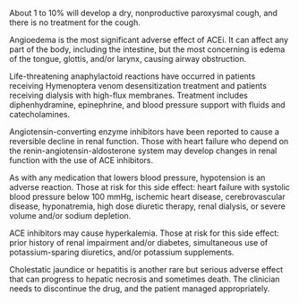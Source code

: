 About 1 to 10% will develop a dry, nonproductive paroxysmal cough, and there is no treatment for the cough.

Angioedema is the most significant adverse effect of ACEi. It can affect any part of the body, including the intestine, but the most concerning is edema of the tongue, glottis, and/or larynx, causing airway obstruction.

Life-threatening anaphylactoid reactions have occurred in patients receiving Hymenoptera venom desensitization treatment and patients receiving dialysis with high-flux membranes. Treatment includes diphenhydramine, epinephrine, and blood pressure support with fluids and catecholamines.

Angiotensin-converting enzyme inhibitors have been reported to cause a reversible decline in renal function. Those with heart failure who depend on the renin-angiotensin-aldosterone system may develop changes in renal function with the use of ACE inhibitors.

As with any medication that lowers blood pressure, hypotension is an adverse reaction. Those at risk for this side effect: heart failure with systolic blood pressure below 100 mmHg, ischemic heart disease, cerebrovascular disease, hyponatremia, high dose diuretic therapy, renal dialysis, or severe volume and/or sodium depletion.

ACE inhibitors may cause hyperkalemia. Those at risk for this side effect: prior history of renal impairment and/or diabetes, simultaneous use of potassium-sparing diuretics, and/or potassium supplements.

Cholestatic jaundice or hepatitis is another rare but serious adverse effect that can progress to hepatic necrosis and sometimes death. The clinician needs to discontinue the drug, and the patient managed appropriately.